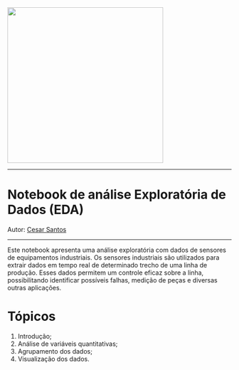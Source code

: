 <img src="https://i0.wp.com/ocyanwaves.com/wp-content/uploads/2024/04/rio-analytcs.png?fit=501%2C301&ssl=1" width="350">

---
# Notebook de análise Exploratória de Dados (EDA)
Autor: [Cesar Santos](https://www.linkedin.com/in/cesar--santos/)
___

Este notebook apresenta uma análise exploratória com dados de sensores de equipamentos industriais.
Os sensores industriais são utilizados para extrair dados em tempo real de determinado trecho de uma linha de produção.
Esses dados permitem um controle eficaz sobre a linha, possibilitando identificar possíveis falhas, medição de peças e diversas outras aplicações.

# **Tópicos**

<ol type="1">
    <li>Introdução;</li>
    <li>Análise de variáveis quantitativas;</li>
    <li>Agrupamento dos dados;</li>
    <li>Visualização dos dados.</li>
</ol>
